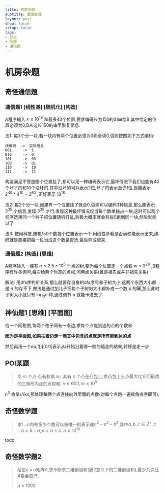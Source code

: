 ```yaml
---
title: 机房杂题
subtitle: 藏龙卧虎
layout: post
show: false
istop: false
tags: 
- 日志
- 杂题
- 通信题
---
```


# 机房杂题

## 奇怪通信题

### 通信题1 [线性基] [随机化] [构造]

A程序输入 $x\le 10^18$ 和最多40个位置,要求编码长为150的01串给B,其中给定的位置必须为0,B从这长150的串里恢复信息.

法1: 每3个分一块,若一块内有两个位置必须为0则全填0,否则按照如下方式编码:

```
块编码  ->  实际信息
001     ->  1
010     ->  0
101     ->  00
100     ->  01
110     ->  10
111     ->  11
```

构造满足不管是哪个位置挂了,都可以用一种编码表示它,最坏情况下我们也能有40个坏了的和10个没坏的,其中没坏的可以表示2位,坏了的表示至少1位,就能表示 $2^40*4^10=2^60$ ,正好表示 $10^18$ 

法2: 每2个分一块,如果有一个位置挂了就全0,否则可以编码3种信息,那么能表示 $3^35$ 个信息,发现 $3^38$ 才行,发现这种最坏情况仅当每个数单独占一块,这时可以两个程序选用同一个种子把位置随机打乱,则极大概率就会有些0跑到同一块,然后就能过了

法3: 使用科技,随机150个数每个位置表示一个,用线性基看是否满秩能表示出来,编码就是直接把每一位当成这个数是否选,最后异或起来.

### 通信题2 [构造] [思维]

A程序输入一棵有 $n\le 2.5\times 10^5$ 个点的树,要为每个位置定一个点权 $w\le 2^28$ ,B程序有许多询问,每次给两个你定的点权,问两点关系(谁是祖先或并非祖先关系)

解法: 用dfs序判断关系,那么就要存自身的dfs序号和子树大小,这两个东西大小都是 $n$ 的存不下,做法是通过加儿子把每个子树的大小都补成一个数 $a$ 的幂,那么此时子树大小就只有 $\log_a{n}$ 种,通过调节 $a$ 就能卡进去了.

## 神仙题1 [思维] [平面图]

给一个网格图,每两个格子间有一条边,求每个点能到达的点的个数和

**因为是平面图,如果扶着边走一圈其中包含的点就是所有能到达的点**

然后再用一个dp,f[i][0/1]表示从i开始沿着哪一侧的墙走的结果,转移是走一步

## POI某题

> 给 $m$ 个点,点有权值 $w_i$ ,其有 $n$ 个点在凸包上,求凸包上三点最大化它们形成的三角形内点的点权和.
> $n\le 600,m\le 10^5$

$n^3$ 枚举///kx,预处理每两个点连线向外里面的点数(对每个点跑一遍极角排序即可).

## 奇怪数学题

> 求$1\ldots n$内有多少个数可以被唯一的表示成$c^2-a^2-b^2$,其中$a,b,c\in Z^+,c-b=b-a,a<b<c$.
> $n\le 10^10$

todo

## 奇怪数学题2

> 给定$n\times n$矩阵$A$,求不断求二维前缀和(膜2意义下的二维前缀和),最少几次让$A$变会自己.
> 
> $n\le 1000$